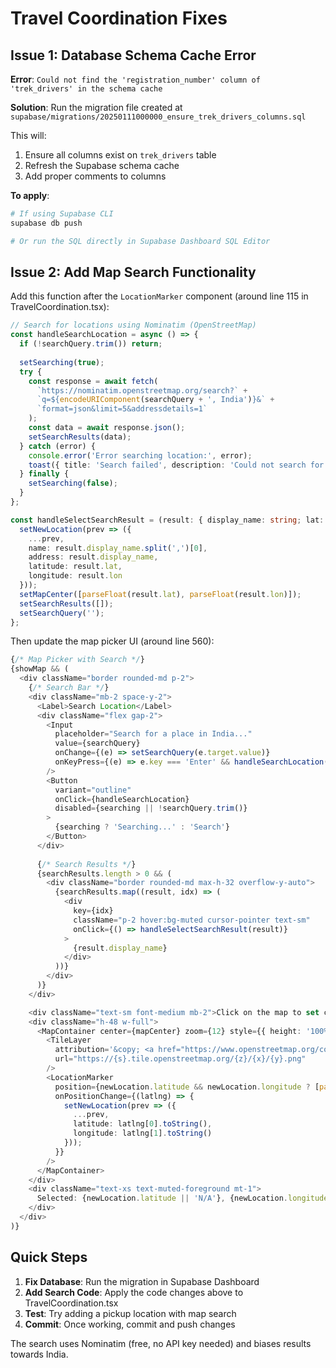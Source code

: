 # Travel Coordination Fixes

## Issue 1: Database Schema Cache Error

**Error**: `Could not find the 'registration_number' column of 'trek_drivers' in the schema cache`

**Solution**: Run the migration file created at `supabase/migrations/20250111000000_ensure_trek_drivers_columns.sql`

This will:
1. Ensure all columns exist on `trek_drivers` table
2. Refresh the Supabase schema cache
3. Add proper comments to columns

**To apply**:
```bash
# If using Supabase CLI
supabase db push

# Or run the SQL directly in Supabase Dashboard SQL Editor
```

## Issue 2: Add Map Search Functionality

Add this function after the `LocationMarker` component (around line 115 in TravelCoordination.tsx):

```typescript
// Search for locations using Nominatim (OpenStreetMap)
const handleSearchLocation = async () => {
  if (!searchQuery.trim()) return;
  
  setSearching(true);
  try {
    const response = await fetch(
      `https://nominatim.openstreetmap.org/search?` +
      `q=${encodeURIComponent(searchQuery + ', India')}&` +
      `format=json&limit=5&addressdetails=1`
    );
    const data = await response.json();
    setSearchResults(data);
  } catch (error) {
    console.error('Error searching location:', error);
    toast({ title: 'Search failed', description: 'Could not search for location', variant: 'destructive' });
  } finally {
    setSearching(false);
  }
};

const handleSelectSearchResult = (result: { display_name: string; lat: string; lon: string }) => {
  setNewLocation(prev => ({
    ...prev,
    name: result.display_name.split(',')[0],
    address: result.display_name,
    latitude: result.lat,
    longitude: result.lon
  }));
  setMapCenter([parseFloat(result.lat), parseFloat(result.lon)]);
  setSearchResults([]);
  setSearchQuery('');
};
```

Then update the map picker UI (around line 560):

```typescript
{/* Map Picker with Search */}
{showMap && (
  <div className="border rounded-md p-2">
    {/* Search Bar */}
    <div className="mb-2 space-y-2">
      <Label>Search Location</Label>
      <div className="flex gap-2">
        <Input
          placeholder="Search for a place in India..."
          value={searchQuery}
          onChange={(e) => setSearchQuery(e.target.value)}
          onKeyPress={(e) => e.key === 'Enter' && handleSearchLocation()}
        />
        <Button
          variant="outline"
          onClick={handleSearchLocation}
          disabled={searching || !searchQuery.trim()}
        >
          {searching ? 'Searching...' : 'Search'}
        </Button>
      </div>
      
      {/* Search Results */}
      {searchResults.length > 0 && (
        <div className="border rounded-md max-h-32 overflow-y-auto">
          {searchResults.map((result, idx) => (
            <div
              key={idx}
              className="p-2 hover:bg-muted cursor-pointer text-sm"
              onClick={() => handleSelectSearchResult(result)}
            >
              {result.display_name}
            </div>
          ))}
        </div>
      )}
    </div>

    <div className="text-sm font-medium mb-2">Click on the map to set coordinates</div>
    <div className="h-48 w-full">
      <MapContainer center={mapCenter} zoom={12} style={{ height: '100%', width: '100%' }} key={JSON.stringify(mapCenter)}>
        <TileLayer
          attribution='&copy; <a href="https://www.openstreetmap.org/copyright">OpenStreetMap</a> contributors'
          url="https://{s}.tile.openstreetmap.org/{z}/{x}/{y}.png"
        />
        <LocationMarker
          position={newLocation.latitude && newLocation.longitude ? [parseFloat(newLocation.latitude), parseFloat(newLocation.longitude)] : mapCenter}
          onPositionChange={(latlng) => {
            setNewLocation(prev => ({
              ...prev,
              latitude: latlng[0].toString(),
              longitude: latlng[1].toString()
            }));
          }}
        />
      </MapContainer>
    </div>
    <div className="text-xs text-muted-foreground mt-1">
      Selected: {newLocation.latitude || 'N/A'}, {newLocation.longitude || 'N/A'}
    </div>
  </div>
)}
```

## Quick Steps

1. **Fix Database**: Run the migration in Supabase Dashboard
2. **Add Search Code**: Apply the code changes above to TravelCoordination.tsx
3. **Test**: Try adding a pickup location with map search
4. **Commit**: Once working, commit and push changes

The search uses Nominatim (free, no API key needed) and biases results towards India.

